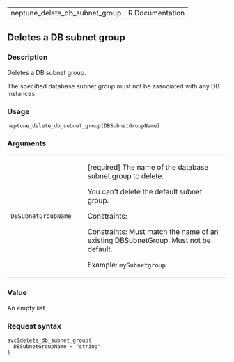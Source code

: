 <table style="width: 100%;">
<tbody>
<tr class="odd">
<td>neptune_delete_db_subnet_group</td>
<td style="text-align: right;">R Documentation</td>
</tr>
</tbody>
</table>

## Deletes a DB subnet group

### Description

Deletes a DB subnet group.

The specified database subnet group must not be associated with any DB
instances.

### Usage

    neptune_delete_db_subnet_group(DBSubnetGroupName)

### Arguments

<table>
<colgroup>
<col style="width: 35%" />
<col style="width: 65%" />
</colgroup>
<tbody>
<tr class="odd">
<td><code
id="neptune_delete_db_subnet_group_:_DBSubnetGroupName">DBSubnetGroupName</code></td>
<td><p>[required] The name of the database subnet group to delete.</p>
<p>You can't delete the default subnet group.</p>
<p>Constraints:</p>
<p>Constraints: Must match the name of an existing DBSubnetGroup. Must
not be default.</p>
<p>Example: <code>mySubnetgroup</code></p></td>
</tr>
</tbody>
</table>

### Value

An empty list.

### Request syntax

    svc$delete_db_subnet_group(
      DBSubnetGroupName = "string"
    )
